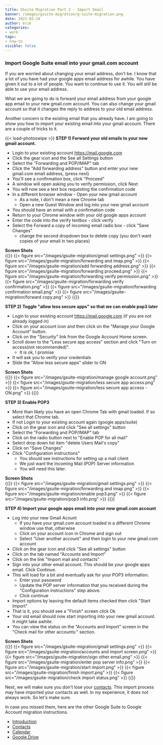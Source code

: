 ```yaml
---
title: GSuite Migration Part 2 - Import Email
banner: /images/gsuite-migration/g-suite-migration.png
date: 2021-02-24
author: erik
categories:
- work
tags:
- how-to
visible: false
---
```

### Import Google Suite email into your gmail.com account
If you are worried about changing your email address, don't be. I know that a lot of you have had your google apps email address for awhile. You have given it out to a lot of people. You want to continue to use it. You will still be able to use your email address.

What we are going to do is forward your email address from your google app email to your new gmail.com account. You can also change your gmail account so that it changes the reply to address to your old email address.

Another concern is the existing email that you already have. I am going to show you how to import your existing email into your gmail account. There are a couple of tricks to it.

{{< load-photoswipe >}} 
**STEP 1) Forward your old emails to your new gmail account.**
* Login to your existing account https://mail.google.com
* Click the gear icon and the See all Settings button
* Select the "Forwarding and POP/IMAP" tab
* Click the "Add forwarding address" button and enter your new gmail.com email address, (press next)
* You'll see a confirmation box, click "Proceed"
* A window will open asking you to verify permission, click Next
* You will now see a text box requesting the confirmation code
* In a different browser window - Open your new gmail account
  * As a note, I don't mean a new Chrome tab
  * Open a new Guest Window and log into your new gmail account
* You should have an email with a confirmation code
* Return to your Chrome window with your old google apps account
* Enter the code into the verify textbox - click verify
* Select the Forward a copy of incoming email radio box - click "Save Changes"
  * change the second dropdown box to delete copy (you don't want copies of your email in two places)

**Screen Shots**  
{{<gallery>}} 
  {{< figure src="/images/gsuite-migration/gmail settings.png" >}}
  {{< figure src="/images/gsuite-migration/forwarding and imap.png" >}}
  {{< figure src="/images/gsuite-migration/add forwarding address.png" >}}
  {{< figure src="/images/gsuite-migration/forwarding proceed.png" >}}
  {{< figure src="/images/gsuite-migration/forwarding verify permission.png" >}}
  {{< figure src="/images/gsuite-migration/forwarding verify confirmation.png" >}}
  {{< figure src="/images/gsuite-migration/forwarding confirmation email.png" >}}
  {{< figure src="/images/gsuite-migration/forward copy.png" >}}
{{</gallery>}}


**STEP 2) Toggle "allow less secure apps" so that we can enable pop3 later**
* Login to your existing account https://mail.google.com (if you are not already logged in)
* Click on your account icon and then click on the "Manage your Google Account" button.
* Click on the "Security" link from the Google Account Home screen.
* Scroll down to the "Less secure app access" section and click "Turn on access(not recommended)".
  * It is ok, I promise
* It will ask you to verify your credentials
* Slide the "Allow less secure apps" slider to ON

**Screen Shots**  
{{<gallery>}} 
  {{< figure src="/images/gsuite-migration/manage google account.png" >}}
  {{< figure src="/images/gsuite-migration/less secure app access.png" >}}
  {{< figure src="/images/gsuite-migration/less secure app access - ON.png" >}}
{{</gallery>}}

**STEP 3) Enable POP3**
* More than likely you have an open Chrome Tab with gmail loaded. If so select that Chrome tab.
* If not Login to your existing account again (google apps/suite)
* Click on the gear icon and click "See all settings" button
* Select the "Forwarding and POP/IMAP" tab
* Click on the radio button next to "Enable POP for all mail"
* Select drop down list item "delete Users Mail's copy"
* Click on "Save Changes"
* Click "Configuration instructions"
   * You should see instructions for setting up a mail client
   * We just want the Incoming Mail (POP) Server information
   * You will need this later.

**Screen Shots**  
{{<gallery>}} 
  {{< figure src="/images/gsuite-migration/gmail settings.png" >}}
  {{< figure src="/images/gsuite-migration/forwarding and imap.png" >}}
  {{< figure src="/images/gsuite-migration/enable pop3.png" >}}
  {{< figure src="/images/gsuite-migration/pop3 info.png" >}}
{{</gallery>}}

**STEP 4) Import your google apps email into your new gmail.com account**
* Log into your new Gmail Acount
  * If you have your gmail.com account loaded in a different Chrome window use that, otherwise
  * Click on your account icon in Chrome and sign out
  * Select "User another account" and then login to your new gmail.com account
* Click on the gear icon and click "See all settings" button
* Click on the tab named "Accounts and Import"
* Click on the link "Import mail and contacts"
* Sign into your other email account. This should be your google apps email. Click Continue.
* This will load for a bit and eventually ask for your POP3 information.
   * Enter your password
   * Update the POP server information that you received during the "Configuration instructions" step above.
   * Click continue
* Import options by leaving the default items checked then click "Start Import"
* That is it, you should see a "Finish" screen click Ok
* Your old email should now start importing into your new gmail account. It might take awhile.
* You can view the status on the "Accounts and Import" screen in the "Check mail for other accounts:" section.

**Screen Shots**  
{{<gallery>}} 
  {{< figure src="/images/gsuite-migration/gmail settings.png" >}}
  {{< figure src="/images/gsuite-migration/accounts and import screen.png" >}}
  {{< figure src="/images/gsuite-migration/sign other email.png" >}}
  {{< figure src="/images/gsuite-migration/enter pop server info.png" >}}
  {{< figure src="/images/gsuite-migration/start import.png" >}}
  {{< figure src="/images/gsuite-migration/finish import.png" >}}
  {{< figure src="/images/gsuite-migration/check import status.png" >}}
{{</gallery>}}

Next, we will make sure you don't lose your [contacts](/2021/02/gsuite-migration-contacts). This import process may have imported your contacts as well. In my experience, it does not always work. So let's make sure.

In case you missed them, here are the other Google Suite to Google Account migration instructions.
* [Introduction](/2021/02/gsuite-migration-intro/)
* [Contacts](/2021/02/gsuite-migration-contacts/)
* [Calendar](/2021/02/gsuite-migration-calendar/)
* [Google Drive](/2021/02/gsuite-migration-drive/)


